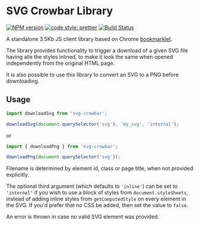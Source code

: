 # SVG Crowbar Library
[![NPM version](https://img.shields.io/npm/v/svg-crowbar.svg)](https://www.npmjs.com/package/svg-crowbar)
[![code style: prettier](https://img.shields.io/badge/code_style-prettier-ff69b4.svg?style=flat-square)](https://github.com/prettier/prettier)
[![Build Status](https://travis-ci.com/cy6erskunk/svg-crowbar.svg?branch=master)](https://travis-ci.com/cy6erskunk/svg-crowbar)

A standalone 3.5Kb JS client library based on Chrome [bookmarklet](https://nytimes.github.io/svg-crowbar/).

The library provides functionality to trigger a download of a given SVG file having alle the styles inlined,
to make it look the same when opened independently from the original HTML page.

It is also possible to use this library to convert an SVG to a PNG before downloading.

## Usage
```javascript
import downloadSvg from 'svg-crowbar';

downloadSvg(document.querySelector('svg'), 'my_svg', 'internal');
```    
or
```javascript
import { downloadPng } from 'svg-crowbar';

downloadPng(document.querySelector('svg'));
```

Filename is determined by element id, class or page title, when not provided explicitly.

The optional third argument (which defaults to `'inline'`) can be set to `'internal'` if you wish to use a block of styles from `document.styleSheets`, instead of adding inline styles from `getComputedStyle` on every element in the SVG. If you'd prefer that no CSS be added, then set the value to `false`.

An error is thrown in case no valid SVG element was provided.
